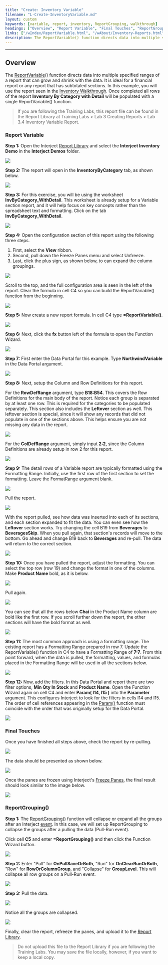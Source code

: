 ```yaml
---
title: "Create: Inventory Variable"
filename: "L-Create-InventoryVariable.md"
layout: custom
keywords: [variable, report, inventory, ReportGrouping, walkthrough]
headings: ["Overview", "Report Variable", "Final Touches", "ReportGrouping()"]
links: ["/wIndex/ReportVariable.html", "/wAbout/Inventory-Reports.html", "/wAbout/Report-Library-Basics.html", "/wIndex/Param.html", "/wIndex/QuickTools-Panes.html", "/wIndex/ReportGrouping.html", "/wIndex/Event-Functions-Landing.html", "/wAbout/ReportLibraryLinks.html"]
description: The ReportVariable() function directs data into multiple specified ranges of a report that can grow and shrink with the data. It is ideal for a financial report or any report that has subtotaled sections.In this example, you will use the report seen in the Inventory Walkthrough. Once completed all rows of the report Inventory By Category with Detail will be populated with a single ReportVariable() function.
---
```

* * *

## Overview

The [ReportVariable()](/wIndex/ReportVariable.html) function directs data into multiple specified ranges of a report that can grow and shrink with the data. It is ideal for a financial report or any report that has subtotaled sections.  In this example, you will use the report seen in the [Inventory Walkthrough](/wAbout/Inventory-Reports.html). Once completed all rows of the report **Inventory By Category with Detail** will be populated with a single ReportVariable() function.

<blockquote class=lab_info>
  If you are following the Training Labs, this report file can be found in the Report Library at Training Labs > Lab 3 Creating Reports > Lab 3.4 Inventory Variable Report.
</blockquote>

### Report Variable

**Step 1:** Open the Interject [Report Library](/wAbout/Report-Library-Basics.html) and select the **Interject Inventory Demo** in the **Interject Demos** folder.

![](/images/L-Create-InventoryVar/01.png)
<br>

**Step 2:** The report will open in the **InventoryByCategory** tab, as shown below.

![](/images/L-Create-InventoryVar/02.png)
<br>

**Step 3:** For this exercise, you will be using the worksheet **InvByCategory_WithDetail**. This worksheet is already setup for a Variable section report, and it will help focus on key concepts rather than the spreadsheet text and formatting. Click on the tab  **InvByCategory_WithDetail**.

![](/images/L-Create-InventoryVar/03.png)
<br>

**Step 4:** Open the configuration section of this report using the following three steps.

1. First, select the **View** ribbon.
2. Second, pull down the Freeze Panes menu and select Unfreeze.
3. Last, click the plus sign, as shown below, to can expand the column groupings.

![](/images/L-Create-InventoryVar/04.png)
<br>

Scroll to the top, and  the full configuration area is seen  in the left of the report. Clear the formula in cell C4 so you can build the ReportVariable() function from the beginning.

![](/images/L-Create-InventoryVar/05.png)
<br>

**Step 5:** Now create a new report formula. In cell C4 type **=ReportVariable()**.

![](/images/L-Create-InventoryVar/06.png)
<br>

**Step 6:** Next, click the **fx** button left of the formula to open the Function Wizard.

![](/images/L-Create-InventoryVar/07.png)
<br>

**Step 7:** First enter the Data Portal for this example. Type  **NorthwindVariable** in the Data Portal argument.

![](/images/L-Create-InventoryVar/08.png)
<br>

**Step 8:** Next, setup the Column and Row Definitions for this report.

For the **RowDefRange** argument, type **B18:B54**. This covers the Row Definitions for the main body of the report. Notice each group is separated by at least one row. This is required for the categories to be populated separately. This section also includes the **Leftover** section as well. This leftover section is special, since it will show any records that did not populate in one of the sections above. This helps ensure you are not missing any data in the report.

![](/images/L-Create-InventoryVar/09.png)
<br>

For the **ColDefRange** argument, simply input **2:2**, since the Column Definitions are already setup in row 2 for this report.

![](/images/L-Create-InventoryVar/10.png)
<br>

**Step 9:** The detail rows of a Variable report are typically formatted using the Formatting Range. Initially, use the first row of the first section to set the formatting. Leave the FormatRange argument blank.

![](/images/L-Create-InventoryVar/11.png)
<br>

Pull the report.

![](/images/L-Create-InventoryVar/12.png)
<br>

With the report pulled, see how data was inserted into each of its sections, and each section expanded to fit the data. You can even see how the **Leftover** section works. Try changing the cell B19 from **Beverages** to **BeveragesSkip**. When you pull again, that section's records will move to the bottom. Go ahead and change B19 back to **Beverages** and re-pull. The data will return to the correct section.

![](/images/L-Create-InventoryVar/13.png)
<br>

**Step 10:** Once you have pulled the report, adjust the formatting. You can select the top row (row 19) and change the format in one of the columns. Make **Product Name** bold, as it is below.

![](/images/L-Create-InventoryVar/14.png)
<br>

Pull again.

![](/images/L-Create-InventoryVar/15.png)
<br>

You can see that all the rows below **Chai** in the Product Name column are bold like the first row. If you scroll further down the report, the other sections will have the bold format as well.

![](/images/L-Create-InventoryVar/16.png)
<br>

**Step 11:** The most common approach is using a formatting range. The existing report has a Formatting Range prepared in row 7. Update the ReportVariable() function in C4 to have a Formatting Range of **7:7**. From this point forward,  when the data is pulled,  the formatting, values, and formulas placed in the Formatting Range will be used in all the sections below.

![](/images/L-Create-InventoryVar/17.png)
<br>

**Step 12:** Now, add the filters.  In this Data Portal and report there are two filter options, **Min Qty In Stock** and **Product** **Name**. Open the Function Wizard again on cell C4 and enter  **Param( I14,  I15  )** into the  **Parameter** argument. This configures Interject to look for the filters in cells I14 and I15. The order of cell references appearing in the [Param()](/wIndex/Param.html) function must coincide with the order that was originally setup for the Data Portal.

![](/images/L-Create-InventoryVar/18.png)
<br>

### Final Touches

Once you have finished all steps above, check the report by re-pulling.

![](/images/L-Create-InventoryVar/19.png)
<br>

The data should be presented as shown below.

![](/images/L-Create-InventoryVar/20.png)
<br>

Once the panes are frozen using Interject's [Freeze Panes](/wIndex/QuickTools-Panes.html), the final result should look similar to the image below.

![](/images/L-Create-InventoryVar/21.png)
<br>

### ReportGrouping()

**Step 1:** The [ReportGrouping()](/wIndex/ReportGrouping.html) function will collapse or expand all the groups after an Interject [event](/wIndex/Event-Functions-Landing.html). In this case, we will set up ReportGrouping to collapse the groups after a pulling the data (Pull-Run event).

Click cell **C5** and enter **=ReportGrouping()** and then click the Function Wizard button.

![](/images/L-Create-InventoryVar/ReportGroupingEntry.png)
<br>

**Step 2:** Enter "Pull" for **OnPullSaveOrBoth**, "Run" for **OnClearRunOrBoth**, "Row" for **RowOrColumnGroup**, and "Collapse" for **GroupLevel**. This will collapse all row groups on a Pull-Run event.

![](/images/L-Create-InventoryVar/ReportGroupingEntered.png)
<br>

**Step 3:** Pull the data.

![](/images/L-Create-InventoryVar/ReportGroupingPull.png)
<br>

Notice all the groups are collapsed.

![](/images/L-Create-InventoryVar/ReportGroupingRowsCollapsed.png)
<br>

Finally, clear the report, refreeze the panes, and upload it to the [Report Library](/wAbout/ReportLibraryLinks.html).

<blockquote class=lab_info>
  Do not upload this file to the Report Library if you are following the Training Labs. You may save the file locally, however, if you want to keep a local copy.
</blockquote>
